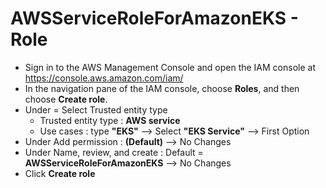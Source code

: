 # AWSServiceRoleForAmazonEKS - Role

 - Sign in to the AWS Management Console and open the IAM console at https://console.aws.amazon.com/iam/
 - In the navigation pane of the IAM console, choose __Roles__, and then choose __Create role__.
 - Under = Select Trusted entity type
   - Trusted entity type : **AWS service**
   - Use cases : type **"EKS"** --> Select __"EKS Service"__ --> First Option
 - Under Add permission : **(Default)** --> No Changes
 - Under Name, review, and create : Default = **AWSServiceRoleForAmazonEKS** --> No Changes
 - Click **Create role**
